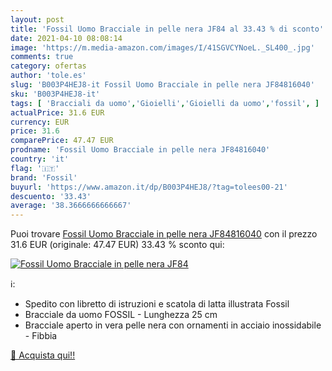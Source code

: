 ```yaml
---
layout: post
title: 'Fossil Uomo Bracciale in pelle nera JF84 al 33.43 % di sconto'
date: 2021-04-10 08:08:14
image: 'https://m.media-amazon.com/images/I/41SGVCYNoeL._SL400_.jpg'
comments: true
category: ofertas
author: 'tole.es'
slug: 'B003P4HEJ8-it Fossil Uomo Bracciale in pelle nera JF84816040'
sku: 'B003P4HEJ8-it'
tags: [ 'Bracciali da uomo','Gioielli','Gioielli da uomo','fossil', ]
actualPrice: 31.6 EUR
currency: EUR
price: 31.6
comparePrice: 47.47 EUR
prodname: 'Fossil Uomo Bracciale in pelle nera JF84816040'
country: 'it'
flag: '🇮🇹'
brand: 'Fossil'
buyurl: 'https://www.amazon.it/dp/B003P4HEJ8/?tag=tolees00-21'
descuento: '33.43'
average: '38.3666666666667'
---
```


Puoi trovare [Fossil Uomo Bracciale in pelle nera JF84816040](https://www.amazon.it/dp/B003P4HEJ8/?tag=tolees00-21) con il prezzo 31.6 EUR (originale: 47.47 EUR) 33.43 % sconto qui:

[![Fossil Uomo Bracciale in pelle nera JF84](https://m.media-amazon.com/images/I/41SGVCYNoeL._SL400_.jpg)](https://www.amazon.it/dp/B003P4HEJ8/?tag=tolees00-21)

ℹ️:

- Spedito con libretto di istruzioni e scatola di latta illustrata Fossil
- Bracciale da uomo FOSSIL - Lunghezza 25 cm
- Bracciale aperto in vera pelle nera con ornamenti in acciaio inossidabile - Fibbia

[🛒 Acquista qui!!](https://www.amazon.it/dp/B003P4HEJ8/?tag=tolees00-21)
